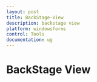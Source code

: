 ```yaml
---
layout: post
title: BackStage-View
description: backstage view
platform: windowsforms
control: Tools
documentation: ug
---
```


# BackStage View

